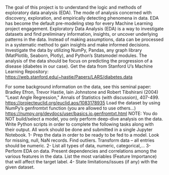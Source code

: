 The goal of this project is to understand the logic and methods of exploratory data analysis (EDA).
The mode of analysis concerned with discovery, exploration, and empirically detecting phenomena in
data. EDA has become the default pre-modeling step for every Machine Learning project engagement.
Exploratory Data Analysis (EDA) is a way to investigate datasets and find preliminary information, insights,
or uncover underlying patterns in the data. Instead of making assumptions, data can be processed in a
systematic method to gain insights and make informed decisions.
Investigate the data by utilizing NumPy, Pandas, any graph library (MatPlotlib, Seaborn, Plotly), and
Python’s Statsmodel modules.
The analysis of the data should be focus on predicting the progression of a disease (diabetes in our case).
Get the data from Stanford U’s Machine Learning Repository:
https://web.stanford.edu/~hastie/Papers/LARS/diabetes.data

For some background information on the data, see this seminal paper:
Bradley Efron, Trevor Hastie, Iain Johnstone and Robert Tibshirani (2004) "Least Angle Regression," Annals
of Statistics (with discussion), 407-499.
https://projecteuclid.org/euclid.aos/1083178935
Load the dataset by using NumPy’s genfromtxt function (you are allowed to use others…)
https://numpy.org/devdocs/user/basics.io.genfromtxt.html
NOTE: You do NOT build/select a model, you only perform deep-dive analysis on the data.
Write Python scripts in order to complete the following tasks along with their output. All work should be
done and submitted in a single Jupyter Notebook.
1- Prep the data in order to be ready to be fed to a model.
Look for missing, null, NaN records.
Find outliers.
Transform data – all entries should be numeric.
2- List all types of data, numeric, categorical,…
3- Perform EDA on data.
Present dependencies and correlations among the various features in the data.
List the most variables (Feature Importance) that will affect the target label.
4- State limitations/issues (if any) with the given dataset.
